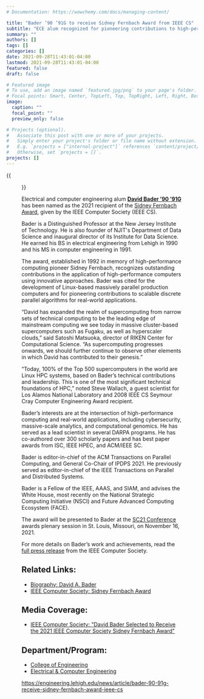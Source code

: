 ```yaml
---
# Documentation: https://wowchemy.com/docs/managing-content/

title: "Bader ’90 ’91G to receive Sidney Fernbach Award from IEEE CS"
subtitle: "ECE alum recognized for pioneering contributions to high-performance computing"
summary: ""
authors: []
tags: []
categories: []
date: 2021-09-28T11:43:01-04:00
lastmod: 2021-09-28T11:43:01-04:00
featured: false
draft: false

# Featured image
# To use, add an image named `featured.jpg/png` to your page's folder.
# Focal points: Smart, Center, TopLeft, Top, TopRight, Left, Right, BottomLeft, Bottom, BottomRight.
image:
  caption: ""
  focal_point: ""
  preview_only: false

# Projects (optional).
#   Associate this post with one or more of your projects.
#   Simply enter your project's folder or file name without extension.
#   E.g. `projects = ["internal-project"]` references `content/project/deep-learning/index.md`.
#   Otherwise, set `projects = []`.
projects: []
---
```


{{<figure src="Bader-2018-web_0.jpg" caption="ECE alum David Bader ’90 ’91G is Distinguished Professor in the Department of Computer Science and founder of the Department of Data Science in the Ying Wu College of Computing and Director of the Institute for Data Science at NJIT.">}}

Electrical and computer engineering alum **[David Bader ’90 ’91G](https://davidbader.net/)** has been named as the 2021 recipient of the [Sidney Fernbach Award](https://www.computer.org/volunteering/awards/fernbach), given by the IEEE Computer Society (IEEE CS).

Bader is a Distinguished Professor at the New Jersey Institute of Technology. He is also founder of NJIT's Department of Data Science and inaugural director of its Institute for Data Science. He earned his BS in electrical engineering from Lehigh in 1990 and his MS in computer engineering in 1991. 

The award, established in 1992 in memory of high-performance computing pioneer Sidney Fernbach, recognizes outstanding contributions in the application of high-performance computers using innovative approaches. Bader was cited for the development of Linux-based massively parallel production computers and for pioneering contributions to scalable discrete parallel algorithms for real-world applications.

“David has expanded the realm of supercomputing from narrow sets of technical computing to be the leading edge of mainstream computing we see today in massive cluster-based supercomputers such as Fugaku, as well as hyperscaler clouds,” said Satoshi Matsuoka, director of RIKEN Center for Computational Science. “As supercomputing progresses onwards, we should further continue to observe other elements in which David has contributed to their genesis.”

“Today, 100% of the Top 500 supercomputers in the world are Linux HPC systems, based on Bader’s technical contributions and leadership. This is one of the most significant technical foundations of HPC,” noted Steve Wallach, a guest scientist for Los Alamos National Laboratory and 2008 IEEE CS Seymour Cray Computer Engineering Award recipient.

Bader’s interests are at the intersection of high-performance computing and real-world applications, including cybersecurity, massive-scale analytics, and computational genomics. He has served as a lead scientist in several DARPA programs. He has co-authored over 300 scholarly papers and has best paper awards from ISC, IEEE HPEC, and ACM/IEEE SC.

Bader is editor-in-chief of the ACM Transactions on Parallel Computing, and General Co-Chair of IPDPS 2021. He previously served as editor-in-chief of the IEEE Transactions on Parallel and Distributed Systems.

Bader is a Fellow of the IEEE, AAAS, and SIAM, and advises the White House, most recently on the National Strategic Computing Initiative (NSCI) and Future Advanced Computing Ecosystem (FACE).  

The award will be presented to Bader at the [SC21 Conference](https://sc21.supercomputing.org/) awards plenary session in St. Louis, Missouri, on November 16, 2021. 

For more details on Bader’s work and achievements, read the [full press release](https://www.computer.org/press-room/2021-news/david-bader-to-receive-2021-ieee-cs-sidney-fernbach-award) from the IEEE Computer Society.

## Related Links: ##

* [Biography: David A. Bader](https://davidbader.net/)
* [IEEE Computer Society: Sidney Fernbach Award](https://www.computer.org/volunteering/awards/fernbach
)
## Media Coverage: ##

* [IEEE Computer Society: "David Bader Selected to Receive the 2021 IEEE Computer Society Sidney Fernbach Award"](https://www.computer.org/press-room/2021-news/david-bader-to-receive-2021-ieee-cs-sidney-fernbach-award)

## Department/Program: ##

* [College of Engineering](https://engineering.lehigh.edu/node/267)
* [Electrical & Computer Engineering](https://engineering.lehigh.edu/ece)

https://engineering.lehigh.edu/news/article/bader-90-91g-receive-sidney-fernbach-award-ieee-cs
